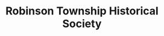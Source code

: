 ---
layout: repo
title: "Robinson Township Historical Society"
id: 14932
permalink: repos/14932/
---